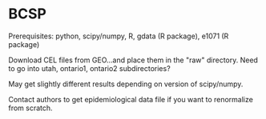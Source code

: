BCSP
====
Prerequisites: python, scipy/numpy, R, gdata (R package), e1071 (R package)

Download CEL files from GEO...and place them in the "raw" directory. Need to go into utah, ontario1, ontario2 subdirectories?

May get slightly different results depending on version of scipy/numpy.

Contact authors to get epidemiological data file if you want to renormalize from scratch.
